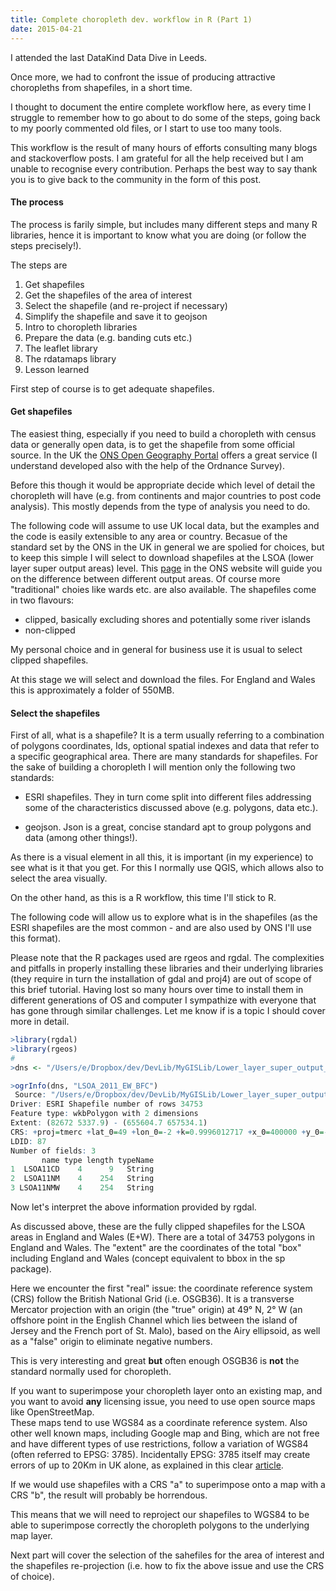 ```yaml
---
title: Complete choropleth dev. workflow in R (Part 1)
date: 2015-04-21
---
```


I attended the last DataKind Data Dive in Leeds.

Once more, we had to confront the issue of producing attractive choropleths from shapefiles, in a short time.

I thought to document the entire complete workflow here, as every time I struggle to remember how to go about to do some of the steps, going back to my poorly commented old files, or I start to use too many tools.

This workflow is the result of many hours of efforts consulting many blogs and stackoverflow posts.  I am grateful for all the help received but I am unable to recognise every contribution.  Perhaps the best way to say thank you is to give back to the community in the form of this post.

#### The process

The process is farily simple, but includes many different steps and many R libraries, hence it is important to know what you are doing (or follow the steps precisely!).

The steps are

1. Get shapefiles
2. Get the shapefiles of the area of interest
3. Select the shapefile (and re-project if necessary)
4. Simplify the shapefile and save it to geojson
5. Intro to choropleth libraries
6. Prepare the data (e.g. banding cuts etc.)
7. The leaflet library
8. The rdatamaps library
9. Lesson learned

First step of course is to get adequate shapefiles.

#### Get shapefiles

The easiest thing, especially if you need to build a choropleth with census data or generally open data, is to get the shapefile from some official source. In the UK the [ONS Open Geography Portal](https://geoportal.statistics.gov.uk/geoportal/catalog/main/home.page) offers a great service (I understand developed also with the help of the Ordnance Survey).

Before this though it would be appropriate decide which level of detail the choropleth will have (e.g. from continents and major countries to post code analysis).  This mostly depends from the type of analysis you need to do.

The following code will assume to use UK local data, but the examples and the code is easily extensible to any area or country.
Becasue of the standard set by the ONS in the UK in general we are spolied for choices, but to keep this simple I will select to download shapefiles at the LSOA (lower layer super output areas) level.  This [page](http://www.ons.gov.uk/ons/guide-method/geography/beginner-s-guide/census/super-output-areas--soas-/index.html) in the ONS website will guide you on the difference between different output areas.  Of course more "traditional" choies like wards etc. are also available.
The shapefiles come in two flavours:
- clipped, basically excluding shores and potentially some river islands
- non-clipped

My personal choice and in general for business use it is usual to select clipped shapefiles.

At this stage we will select and download the files.  For England and Wales this is approximately a folder of 550MB. 

#### Select the shapefiles

First of all, what is a shapefile?  It is a term usually referring to a combination of polygons coordinates, Ids, optional spatial indexes and data that refer to a specific geographical area.
There are many standards for shapefiles.  For the sake of building a choropleth I will mention only the following two standards:

- ESRI shapefiles. They in turn come split into different files addressing some of the characteristics discussed above (e.g. polygons, data etc.).

- geojson. Json is a great, concise standard apt to group polygons and data (among other things!). 

As there is a visual element in all this, it is important (in my experience) to see what is it that you get.  For this I normally use QGIS, which allows also to select the area visually.

On the other hand, as this is a R workflow, this time I'll stick to R.

The following code will allow us to explore what is in the shapefiles (as the ESRI shapefiles are the most common - and are also used by ONS I'll use this format).

Please note that the R packages used are rgeos and rgdal.  The complexities and pitfalls in properly installing these libraries and their underlying libraries (they require in turn the installation of gdal and proj4) are out of scope of this brief tutorial.  Having lost so many hours over time to install them in different generations of OS and computer I sympathize with everyone that has gone through similar challenges. Let me know if is a topic I should cover more in detail.

```R
>library(rgdal)
>library(rgeos)
#
>dns <- "/Users/e/Dropbox/dev/DevLib/MyGISLib/Lower_layer_super_output_areas_(E+W)_2011_Boundaries_(Full_Clipped)"

>ogrInfo(dns, "LSOA_2011_EW_BFC")
 Source: "/Users/e/Dropbox/dev/DevLib/MyGISLib/Lower_layer_super_output_areas_(E+W)_2011_Boundaries_(Full_Clipped)_V2", layer: "LSOA_2011_EW_BFC_V2"
Driver: ESRI Shapefile number of rows 34753 
Feature type: wkbPolygon with 2 dimensions
Extent: (82672 5337.9) - (655604.7 657534.1)
CRS: +proj=tmerc +lat_0=49 +lon_0=-2 +k=0.9996012717 +x_0=400000 +y_0=-100000 +datum=OSGB36 +units=m +no_defs  
LDID: 87 
Number of fields: 3 
       name type length typeName
1  LSOA11CD    4      9   String
2  LSOA11NM    4    254   String
3 LSOA11NMW    4    254   String
```
Now let's interpret the above information provided by rgdal.

As discussed above, these are the fully clipped shapefiles for the LSOA areas in England and Wales (E+W).
There are a total of 34753 polygons in England and Wales.
The "extent" are the coordinates of the total "box" including England and Wales (concept equivalent to bbox in the sp package).

Here we encounter the first "real" issue: the coordinate reference system (CRS) follow the British National Grid (i.e. OSGB36). 
It is a transverse Mercator projection with an origin (the "true" origin) at 49° N, 2° W (an offshore point in the English Channel which lies between the island of Jersey and the French port of St. Malo), based on the Airy ellipsoid, as well as a "false" origin to eliminate negative numbers.

This is very interesting and great **but** often enough OSGB36 is **not** the standard normally used for choropleth.

If you want to superimpose your choropleth layer onto an existing map, and you want to avoid **any**  licensing issue, you need to use open source maps like OpenStreetMap.  
These maps tend to use WGS84 as a coordinate reference system.  Also other well known maps, including Google map and Bing, which are not free and have different types of use restrictions, follow a variation of WGS84 (often referred to EPSG: 3785).
Incidentally EPSG: 3785 itself may create errors of up to 20Km in UK alone, as explained in this clear [article](https://alastaira.wordpress.com/2011/01/23/the-google-maps-bing-maps-spherical-mercator-projection/).

If we would use shapefiles with a CRS "a" to superimpose onto a map with a CRS "b", the result will probably be horrendous.

This means that we will need to reproject our shapefiles to WGS84 to be able to superimpose correctly the choropleth polygons to the underlying map layer.

Next part  will cover the selection of the sahefiles for the area of interest and the shapefiles re-projection (i.e. how to fix the above issue and use the CRS of choice).



